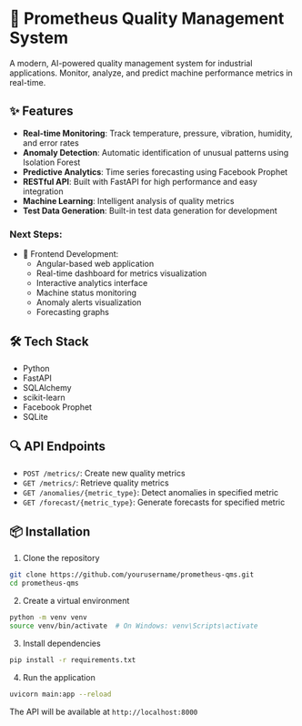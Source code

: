 # 🚀 Prometheus Quality Management System

A modern, AI-powered quality management system for industrial applications. Monitor, analyze, and predict machine performance metrics in real-time.

## ✨ Features

- **Real-time Monitoring**: Track temperature, pressure, vibration, humidity, and error rates
- **Anomaly Detection**: Automatic identification of unusual patterns using Isolation Forest
- **Predictive Analytics**: Time series forecasting using Facebook Prophet
- **RESTful API**: Built with FastAPI for high performance and easy integration
- **Machine Learning**: Intelligent analysis of quality metrics
- **Test Data Generation**: Built-in test data generation for development

### Next Steps:
- 🎯 Frontend Development:
  - Angular-based web application
  - Real-time dashboard for metrics visualization
  - Interactive analytics interface
  - Machine status monitoring
  - Anomaly alerts visualization
  - Forecasting graphs

## 🛠 Tech Stack

- Python
- FastAPI
- SQLAlchemy
- scikit-learn
- Facebook Prophet
- SQLite

## 🔍 API Endpoints

- `POST /metrics/`: Create new quality metrics
- `GET /metrics/`: Retrieve quality metrics
- `GET /anomalies/{metric_type}`: Detect anomalies in specified metric
- `GET /forecast/{metric_type}`: Generate forecasts for specified metric

## 📦 Installation

1. Clone the repository
```bash
git clone https://github.com/yourusername/prometheus-qms.git
cd prometheus-qms
```

2. Create a virtual environment
```bash
python -m venv venv
source venv/bin/activate  # On Windows: venv\Scripts\activate
```

3. Install dependencies
```bash
pip install -r requirements.txt
```

4. Run the application
```bash
uvicorn main:app --reload
```

The API will be available at `http://localhost:8000`

